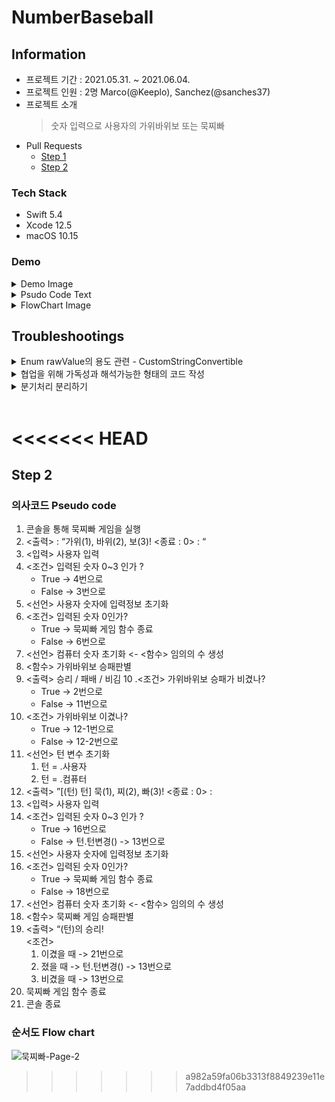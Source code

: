 # NumberBaseball
## Information
* 프로젝트 기간 : 2021.05.31. ~ 2021.06.04.
* 프로젝트 인원 : 2명 Marco(@Keeplo), Sanchez(@sanches37)
* 프로젝트 소개 
    > 숫자 입력으로 사용자의 가위바위보 또는 묵찌빠 
* Pull Requests
    * [Step 1](https://github.com/yagom-academy/ios-rock-paper-scissors/pull/61)
    * [Step 2](https://github.com/yagom-academy/ios-rock-paper-scissors/pull/70)
### Tech Stack
* Swift 5.4
* Xcode 12.5
* macOS 10.15
### Demo
<details><summary>Demo Image</summary><div markdown="1">

**잘못된 입력처리**<br>

    
**사용자 승리 시나리오**<br>


**컴퓨터 승리 시나리오**<br>


**게임 종료 동작**<br>

</div></details>

<details><summary>Psudo Code Text</summary><div markdown="1">

1. 콘솔을 통해 묵찌빠 게임을 실행 
2. <출력> : “가위(1), 바위(2), 보(3)! <종료 : 0> : “
3. <입력> 사용자 입력 
4. <조건> 입력된 숫자 0~3 인가 ? 
    * True -> 4번으로 
    * False -> 3번으로 
5. <선언> 사용자 숫자에 입력정보 초기화 
6. <조건> 입력된 숫자 0인가? 
    * True -> 묵찌빠 게임 함수 종료 
    * False -> 6번으로 
7. <선언> 컴퓨터 숫자 초기화 <- <함수> 임의의 수 생성
8. <함수> 가위바위보 승패판별
9. <출력> 승리 / 패배 / 비김 
10 .<조건> 가위바위보 승패가 비겼나? 
	* True -> 2번으로
	* False -> 11번으로 
11. <조건> 가위바위보 이겼나? 
	* True -> 12-1번으로
	* False -> 12-2번으로 
12. <선언> 턴 변수 초기화
    1. 턴 = .사용자
    2. 턴 = .컴퓨터
13. <출력> ”[\(턴) 턴] 묵(1), 찌(2), 빠(3)! <종료 : 0> :	 
14. <입력> 사용자 입력 
15. <조건> 입력된 숫자 0~3 인가 ? 
    * True -> 16번으로
    * False -> 턴.턴변경() -> 13번으로  
16. <선언> 사용자 숫자에 입력정보 초기화 
17. <조건> 입력된 숫자 0인가? 
    * True -> 묵찌빠 게임 함수 종료 
    * False -> 18번으로
18. <선언> 컴퓨터 숫자 초기화 <- <함수> 임의의 수 생성
19. <함수> 묵찌빠 게임 승패판별
20. <출력> “\(턴)의 승리!  
<조건> 
	1. 이겼을 때 -> 21번으로 
	2. 졌을 때 -> 턴.턴변경() -> 13번으로 
	3. 비겼을 때 -> 13번으로 
21. 묵찌빠 게임 함수 종료 
22. 콘솔 종료
</div></details>

<details><summary>FlowChart Image</summary><div markdown="1">

![묵찌빠-Page-2](https://user-images.githubusercontent.com/24707229/120636890-3012fd00-c4a9-11eb-9e27-b70f2da9b7f6.jpg)
</div></details>

## Troubleshootings
<details><summary>Enum rawValue의 용도 관련 - CustomStringConvertible</summary><div markdown="1">

다음과 같이 enum case의 rawValue를 이용해서 문자열을 제공하는 방법에 대해 고민함

rawValue는 case의 식별용도로 사용되는 사용이 좀 더 어울리기 때문에 case에 따라 필요한 문자열은 `CustomStringConvertible` 프로토콜을 채택시켜 `description` 프로퍼티를 이용해서 반환하는 형태로 변경함

</div></details>
<details><summary>협업을 위해 가독성과 해석가능한 형태의 코드 작성</summary><div markdown="1">

사용자에게 1~3 숫자를 입력받고 컴퓨터의 패를 1~3 중 임의의 수를 할당 받는 형태라서 두 수의 합 또는 차를 이용한 비교 연산으로 비즈니스 로직을 구현함. 

피드백을 통해 주석이 필요한 코드보다 코드 자체가 이해하기 쉽고 해석가능한 형태의 코드가 협업에서 중요하다는 내용을 적용함

</div></details>
<details><summary>분기처리 분리하기</summary><div markdown="1">

묵찌빠 앱에서는 단순히 잘못된 입력에 대한 로그만 반환하고 재입력을 요청하는 형태이다 보니 하나의 조건문으로 처리가 가능하지만
로직이 복잡해지거나 각 분기별로 발생할 수 있는 에러를 대처하기 위해서 가능하다면 기능을 분리해주는게 좋다고 생각해서 분리함


</div></details>
<br>

<<<<<<< HEAD
=======
## Step 2
### 의사코드 Pseudo code
1. 콘솔을 통해 묵찌빠 게임을 실행 
2. <출력> : “가위(1), 바위(2), 보(3)! <종료 : 0> : “
3. <입력> 사용자 입력 
4. <조건> 입력된 숫자 0~3 인가 ? 
    * True -> 4번으로 
    * False -> 3번으로 
5. <선언> 사용자 숫자에 입력정보 초기화 
6. <조건> 입력된 숫자 0인가? 
    * True -> 묵찌빠 게임 함수 종료 
    * False -> 6번으로 
7. <선언> 컴퓨터 숫자 초기화 <- <함수> 임의의 수 생성
8. <함수> 가위바위보 승패판별
9. <출력> 승리 / 패배 / 비김 
10 .<조건> 가위바위보 승패가 비겼나? 
	* True -> 2번으로
	* False -> 11번으로 
11. <조건> 가위바위보 이겼나? 
	* True -> 12-1번으로
	* False -> 12-2번으로 
12. <선언> 턴 변수 초기화
    1. 턴 = .사용자
    2. 턴 = .컴퓨터
13. <출력> ”[\(턴) 턴] 묵(1), 찌(2), 빠(3)! <종료 : 0> :	 
14. <입력> 사용자 입력 
15. <조건> 입력된 숫자 0~3 인가 ? 
    * True -> 16번으로
    * False -> 턴.턴변경() -> 13번으로  
16. <선언> 사용자 숫자에 입력정보 초기화 
17. <조건> 입력된 숫자 0인가? 
    * True -> 묵찌빠 게임 함수 종료 
    * False -> 18번으로
18. <선언> 컴퓨터 숫자 초기화 <- <함수> 임의의 수 생성
19. <함수> 묵찌빠 게임 승패판별
20. <출력> “\(턴)의 승리!  
<조건> 
	1. 이겼을 때 -> 21번으로 
	2. 졌을 때 -> 턴.턴변경() -> 13번으로 
	3. 비겼을 때 -> 13번으로 
21. 묵찌빠 게임 함수 종료 
22. 콘솔 종료

### 순서도 Flow chart
![묵찌빠-Page-2](https://user-images.githubusercontent.com/24707229/120636890-3012fd00-c4a9-11eb-9e27-b70f2da9b7f6.jpg)
>>>>>>> a982a59fa06b3313f8849239e11e7addbd4f05aa

